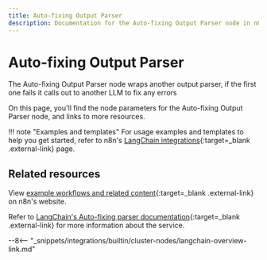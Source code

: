 ```yaml
---
title: Auto-fixing Output Parser
description: Documentation for the Auto-fixing Output Parser node in n8n, a workflow automation platform. Includes details of operations and configuration, and links to examples and credentials information.
---
```


# Auto-fixing Output Parser

The Auto-fixing Output Parser node wraps another output parser, if the first one fails it calls out to another LLM to fix any errors

On this page, you'll find the node parameters for the Auto-fixing Output Parser node, and links to more resources.

!!! note "Examples and templates"
	For usage examples and templates to help you get started, refer to n8n's [LangChain integrations](https://n8n.io/integrations/langchain/){:target=_blank .external-link} page.

## Related resources

View [example workflows and related content](https://n8n.io/integrations/langchain/){:target=_blank .external-link} on n8n's website.

Refer to [LangChain's Auto-fixing parser documentation](https://js.langchain.com/docs/modules/model_io/output_parsers/output_fixing_parser){:target=_blank .external-link} for more information about the service.

--8<-- "_snippets/integrations/builtin/cluster-nodes/langchain-overview-link.md"
